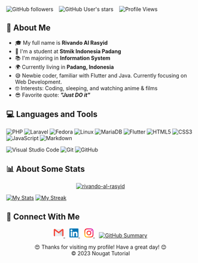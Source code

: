 <img alt="GitHub followers" src="https://img.shields.io/github/followers/rivando-al-rasyid?style=social"> &nbsp;&nbsp; <img alt="GitHub User's stars" src="https://img.shields.io/github/stars/rivando-al-rasyid?style=social"> &nbsp;&nbsp; ![Profile Views](https://komarev.com/ghpvc/?username=rivando-al-rasyid&color=blue&style=flat-square)

## 🙋 About Me

- 🎓 My full name is **Rivando Al Rasyid**
- 🏫 I'm a student at **Stmik Indonesia Padang**
- 📚 I'm majoring in **Information System**
- 🌍 Currently living in **Padang, Indonesia**
- 😅 Newbie coder, familiar with Flutter and Java. Currently focusing on Web Development.
- 🤓 Interests: Coding, sleeping, and watching anime & films
- 😎 Favorite quote: **_"Just DO it"_**

## 💻 Languages and Tools

![PHP](https://img.shields.io/badge/php-%23777BB4.svg?style=for-the-badge&logo=php&logoColor=white) ![Laravel](https://img.shields.io/badge/laravel-%23FF2D20.svg?style=for-the-badge&logo=laravel&logoColor=white) ![Fedora](https://img.shields.io/badge/Fedora-294172?style=for-the-badge&logo=fedora&logoColor=white) ![Linux](https://img.shields.io/badge/Linux-FCC624?style=for-the-badge&logo=linux&logoColor=black) ![MariaDB](https://img.shields.io/badge/MariaDB-003545?style=for-the-badge&logo=mariadb&logoColor=white) ![Flutter](https://img.shields.io/badge/Flutter-02569B?style=for-the-badge&logo=flutter&logoColor=white) ![HTML5](https://img.shields.io/badge/html5-%23E34F26.svg?style=for-the-badge&logo=html5&logoColor=white) ![CSS3](https://img.shields.io/badge/css3-%231572B6.svg?style=for-the-badge&logo=css3&logoColor=white) ![JavaScript](https://img.shields.io/badge/javascript-%23323330.svg?style=for-the-badge&logo=javascript&logoColor=%23F7DF1E) ![Markdown](https://img.shields.io/badge/markdown-%23000000.svg?style=for-the-badge&logo=markdown&logoColor=white)

![Visual Studio Code](https://img.shields.io/badge/Visual%20Studio%20Code-0078d7.svg?style=for-the-badge&logo=visual-studio-code&logoColor=white) ![Git](https://img.shields.io/badge/git-%23F05033.svg?style=for-the-badge&logo=git&logoColor=white) ![GitHub](https://img.shields.io/badge/github-%23121011.svg?style=for-the-badge&logo=github&logoColor=white)

## 📊 About Some Stats

<p align="center">
<a href="https://github.com/anuraghazra/github-readme-stats" target="_blank"><img src="https://github-readme-stats.vercel.app/api/top-langs/?username=rivando-al-rasyid&theme=transparent&dates=8b8b8b&background=0000&hide_border=false&show_icons=true" alt="rivando-al-rasyid"/></a>
</p>
<p style="border:none;margin:0 auto">
  <a href="https://github.com/anuraghazra/github-readme-stats" target="_blank"><img src="https://github-readme-stats.vercel.app/api?username=rivando-al-rasyid&theme=transparent&dates=8b8b8b&background=0000&hide_border=true" alt="My Stats"/></a>
  <a href="https://github.com/DenverCoder1/github-readme-streak-stats" target="_blank"><img src="https://github-readme-streak-stats.herokuapp.com?user=rivando-al-rasyid&theme=transparent&dates=8b8b8b&background=0000&hide_border=true" alt="My Streak"/></a>
</p>


## 🤝 Connect With Me

<p align="center">
  <a href="mailto:rivanrasy@gmail.com">
    <img alt="Gmail" width="26px" src="https://github.com/SatYu26/SatYu26/blob/master/Assets/Gmail.svg" />
  </a> &nbsp;&nbsp;
  <a href="https://www.linkedin.com/in/rivando-al-rasyid-60270015b/" target="_blank">
    <img alt="Linkedin" width="24px" src="https://github.com/SatYu26/SatYu26/blob/master/Assets/Linkedin.svg" />
  </a> &nbsp;&nbsp;
  <a href="https://www.instagram.com/rivandoall1/" target="_blank">
    <img alt="Instagram" width="24px" src="https://github.com/SatYu26/SatYu26/blob/master/Assets/Instagram.svg" />
  </a> &nbsp;&nbsp;
  <a href="https://profile-summary-for-github.herokuapp.com/user/rivando-al-rasyid" target="_blank">
    <img alt="GitHub Summary" width="26px" src="https://upload.wikimedia.org/wikipedia/commons/thumb/a/ae/Github-desktop-logo-symbol.svg/1024px-Github-desktop-logo-symbol.svg.png" />
  </a>
</p>

<div align="center">
  😍 Thanks for visiting my profile! Have a great day! 😊<br/>
  &copy; 2023 Nougat Tutorial
</div>
